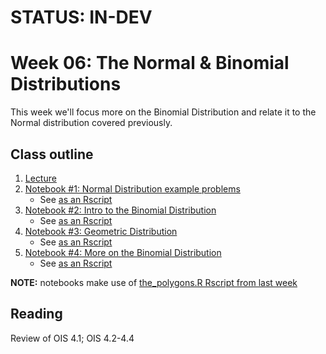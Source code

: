 # STATUS: IN-DEV

# Week 06: The Normal & Binomial Distributions

This week we'll focus more on the Binomial Distribution and relate it to the Normal distribution covered previously.

## Class outline
 
 1. [Lecture](lecture6_s2020_toupload.pdf)
 1. [Notebook #1: Normal Distribution example problems](prep_part1_moreNormalProblems.ipynb)
	* See [as an Rscript](Rscripts/prep_part1_moreNormalProblems_week06.R)
 1. [Notebook #2: Intro to the Binomial Distribution](prep_part2_introToBinomialDist.ipynb)
	* See [as an Rscript](Rscripts/prep_part2_introToBinomialDist_week06.R)
 1. [Notebook #3: Geometric Distribution](prep_part3_geometricDistribution.ipynb)
	* See [as an Rscript](Rscripts/prep_part3_geometricDistribution_week06.R)
 1. [Notebook #4: More on the Binomial Distribution](prep_part4_binomialDistributionCalculations.ipynb)
	* See [as an Rscript](Rscripts/prep_part4_binomialDistributionCalcs_week06.R)

**NOTE:** notebooks make use of [the_polygons.R Rscript from last week](../week04/plot_polygons.R)


## Reading

Review of OIS 4.1; OIS 4.2-4.4


